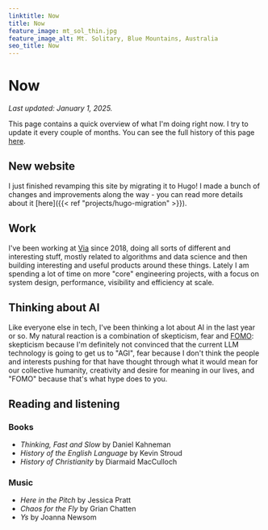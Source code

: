 ```yaml
---
linktitle: Now
title: Now
feature_image: mt_sol_thin.jpg
feature_image_alt: Mt. Solitary, Blue Mountains, Australia
seo_title: Now
---
```


# Now

*Last updated: January 1, 2025.*

This page contains a quick overview of what I'm doing right now. I try to update it every couple of months. You can see the full history of this page [here](https://github.com/clintonboys/clintonboys.github.io/commits/master/now/index.md). 

## New website

I just finished revamping this site by migrating it to Hugo! I made a bunch of changes and improvements along the way - you can read more details about it [here]({{< ref "projects/hugo-migration" >}}). 

## Work

I've been working at [Via](http://ridewithvia.com) since 2018, doing all sorts of different and interesting stuff, mostly related to algorithms and data science and then building interesting and useful products around these things. Lately I am spending a lot of time on more "core" engineering projects, with a focus on system design, performance, visibility and efficiency at scale. 

## Thinking about AI

Like everyone else in tech, I've been thinking a lot about AI in the last year or so. My natural reaction is a combination of skepticism, fear and [FOMO](https://en.wikipedia.org/wiki/Fear_of_missing_out): skepticism because I'm definitely not convinced that the current LLM technology is going to get us to "AGI", fear because I don't think the people and interests pushing for that have thought through what it would mean for our collective humanity, creativity and desire for meaning in our lives, and "FOMO" because that's what hype does to you. 

## Reading and listening

### Books

- *Thinking, Fast and Slow* by Daniel Kahneman
- *History of the English Language* by Kevin Stroud
- *History of Christianity* by Diarmaid MacCulloch

### Music

- *Here in the Pitch* by Jessica Pratt
- *Chaos for the Fly* by Grian Chatten
- *Ys* by Joanna Newsom

